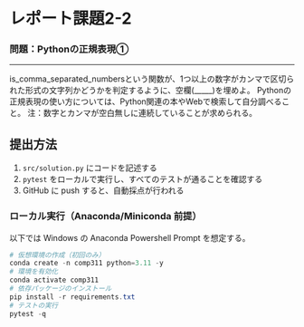 # レポート課題2-2

### 問題：Pythonの正規表現①
***
is_comma_separated_numbersという関数が、1つ以上の数字がカンマで区切られた形式の文字列かどうかを判定するように、空欄(_____)を埋めよ。
Pythonの正規表現の使い方については、Python関連の本やWebで検索して自分調べること。
注：数字とカンマが空白無しに連続していることが求められる。

## 提出方法
1. `src/solution.py` にコードを記述する
2. `pytest` をローカルで実行し、すべてのテストが通ることを確認する
3. GitHub に push すると、自動採点が行われる

### ローカル実行（Anaconda/Miniconda 前提）
以下では Windows の Anaconda Powershell Prompt を想定する。
```powershell
# 仮想環境の作成（初回のみ）
conda create -n comp311 python=3.11 -y
# 環境を有効化
conda activate comp311
# 依存パッケージのインストール
pip install -r requirements.txt
# テストの実行
pytest -q
```